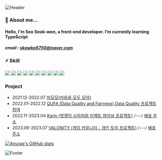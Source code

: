 ![Header](https://capsule-render.vercel.app/api?type=waving&color=78909C&height=100&section=header)
### 🌱 About me...
#### Hello, I'm Seo Seok-won, a front-end developer. I’m currently learning TypeScript
##### email : skowko6750@naver.com

### ⚡ Skill
<img src="https://img.shields.io/badge/React-61DAFB?style=for-the-badge&logo=React&logoColor=white"> <img src="https://img.shields.io/badge/javascript-F7DF1E?style=for-the-badge&logo=javascript&logoColor=white">
<img src="https://img.shields.io/badge/typescript-3178C6?style=for-the-badge&logo=typescript&logoColor=white">
<img src="https://img.shields.io/badge/webpack-8DD6F9?style=for-the-badge&logo=webpack&logoColor=white">
<img src="https://img.shields.io/badge/storybook-FF4785?style=for-the-badge&logo=storybook&logoColor=white">
<img src="https://img.shields.io/badge/CSS3-1572B6?style=for-the-badge&logo=CSS3&logoColor=white"> <img src="https://img.shields.io/badge/cssmodules-000000?style=for-the-badge&logo=cssmodules&logoColor=white"> <img src="https://img.shields.io/badge/tailwindcss-06B6D4?style=for-the-badge&logo=tailwindcss&logoColor=white"> <img src="https://img.shields.io/badge/mui-007FFF?style=for-the-badge&logo=mui&logoColor=white">
<img src="https://img.shields.io/badge/html5-E34F26?style=for-the-badge&logo=html5&logoColor=white">

### Project
- 2021.12-2022.07 [마모모(마음을 모두 모아)](https://github.com/2E2I/mamomo-client)
- 2022.01-2022.12 [QUFA (Data Quality and Fairness) Data Quality 프로젝트 참여](https://gitlab.com/qufa)
- 2022.11-2023.04 [Karly (멋쟁이 사자처럼 리액트 파이널 프로젝트)](https://github.com/LikeLion-FE-React-Project04/project-repo)    /---/    [배포 주소](https://exquisite-beijinho-97fbd2.netlify.app/)
- 2023.06-2023.07 [VALONITY (게임 커뮤니티 - 개인 토이 프로젝트)](https://github.com/LikeLion-FE-React-Project04/project-repo)    /---/    [배포 주소](http://valonity-app-env.eba-x2zifydm.ap-northeast-1.elasticbeanstalk.com/)

[![Anurag's GitHub stats](https://github-readme-stats.vercel.app/api?username=ssw6750)](https://github.com/ssw6750/github-readme-stats)
<!--

Here are some ideas to get you started:

- 🔭 I’m currently working on ...
-  I’m currently learning ...
- 👯 I’m looking to collaborate on ...
- 🤔 I’m looking for help with ...
- 💬 Ask me about ...
- 📫 How to reach me: ...
- 😄 Pronouns: ...
- ⚡ Fun fact: ...
-->
![Footer](https://capsule-render.vercel.app/api?type=waving&color=80CBC4&height=100&section=footer)
